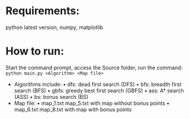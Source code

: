 # Requirements: 
python latest version, numpy, matplotlib
# How to run:
Start the command prompt, access the Source folder, run the command:
`python main.py <Algorithm> <Map file>`
- Algorithms include:
• dfs: dead first search (DFS)
• bfs: breadth first search (BFS)
• gbfs: greedy best first search (GBFS)
• ass: A* search (ASS)
• bs: bonus search (BS)
- Map file:
• map_1.txt map_5.txt with map without bonus points
• map_6.txt map_8.txt with map with bonus points
